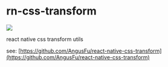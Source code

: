 # rn-css-transform

![](https://api.travis-ci.org/AngusFu/rn-css-transform.svg)

react native css transform utils


see: [https://github.com/AngusFu/react-native-css-transform](https://github.com/AngusFu/react-native-css-transform)
